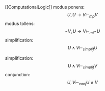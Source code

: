 [[ComputationalLogic]]
modus ponens: $$U, U \rightarrow V \vdash_{mp} V$$
modus tollens: $$\neg V, U \rightarrow V \vdash_{mt} \neg U$$
simplification: $$U \land V \vdash_{simplif} U$$

simplification: $$U \land V \vdash_{simplif} V$$
conjunction: $$U, V \vdash_{conj} U \land V$$
